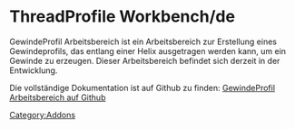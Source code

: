 # ThreadProfile Workbench/de


GewindeProfil Arbeitsbereich ist ein Arbeitsbereich zur Erstellung eines Gewindeprofils, das entlang einer Helix ausgetragen werden kann, um ein Gewinde zu erzeugen. Dieser Arbeitsbereich befindet sich derzeit in der Entwicklung.

Die vollständige Dokumentation ist auf Github zu finden: [GewindeProfil Arbeitsbereich auf Github](https://github.com/mwganson/ThreadProfile)

[Category:Addons](Category:Addons.md)
